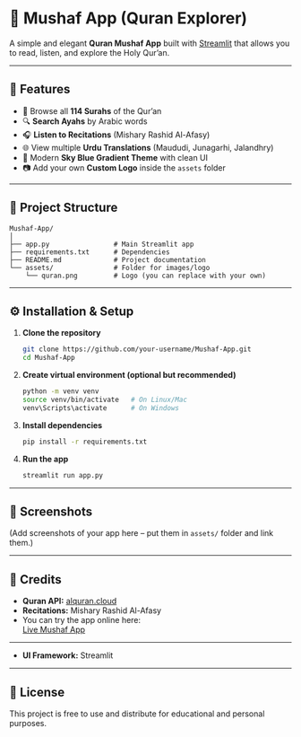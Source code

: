 # 📖 Mushaf App (Quran Explorer)

A simple and elegant **Quran Mushaf App** built with [Streamlit](https://streamlit.io/) that allows you to read, listen, and explore the Holy Qur’an.  

---

## 🚀 Features
- 🌙 Browse all **114 Surahs** of the Qur’an  
- 🔍 **Search Ayahs** by Arabic words  
- 🎧 **Listen to Recitations** (Mishary Rashid Al-Afasy)  
- 🌐 View multiple **Urdu Translations** (Maududi, Junagarhi, Jalandhry)  
- 🎨 Modern **Sky Blue Gradient Theme** with clean UI  
- 📷 Add your own **Custom Logo** inside the `assets` folder  

---

## 📂 Project Structure
```
Mushaf-App/
│
├── app.py                # Main Streamlit app
├── requirements.txt      # Dependencies
├── README.md             # Project documentation
└── assets/               # Folder for images/logo
    └── quran.png         # Logo (you can replace with your own)
```

---

## ⚙️ Installation & Setup

1. **Clone the repository**  
   ```bash
   git clone https://github.com/your-username/Mushaf-App.git
   cd Mushaf-App
   ```

2. **Create virtual environment (optional but recommended)**  
   ```bash
   python -m venv venv
   source venv/bin/activate   # On Linux/Mac
   venv\Scripts\activate      # On Windows
   ```

3. **Install dependencies**  
   ```bash
   pip install -r requirements.txt
   ```

4. **Run the app**  
   ```bash
   streamlit run app.py
   ```

---

## 📸 Screenshots  
(Add screenshots of your app here – put them in `assets/` folder and link them.)

---

## 🙌 Credits
- **Quran API:** [alquran.cloud](https://alquran.cloud/api)  
- **Recitations:** Mishary Rashid Al-Afasy
- You can try the app online here:  
[Live Mushaf App](https://mushafapp-2q3vw88kxjxd3zluvc9bua.streamlit.app/)

---
- **UI Framework:** Streamlit  

---

## 📜 License
This project is free to use and distribute for educational and personal purposes.  
